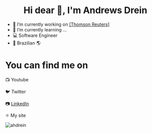 <h1 align="center">Hi dear 👋, I'm Andrews Drein</h1>

- 🔭 I’m currently working on <a href="https://www.thomsonreuters.com.br/pt.html"> [Thomson Reuters] </a>
- 🌱 I’m currently learning ...
- 💻 Software Engineer
- 🏡 Brazilian 🌎

<p align="left">
<h1>You can find me on</h1>

<p>📺 Youtube
<p>🐦 Twitter
<p>📷 <a href="https://www.linkedin.com/in/ahdrein/"> LinkedIn </a>
<p>⚛️ My site

<p align="left">
<img src="https://github-readme-stats.vercel.app/api?username=ahdrein&show_icons=true" alt="ahdrein"/> 
</p>
